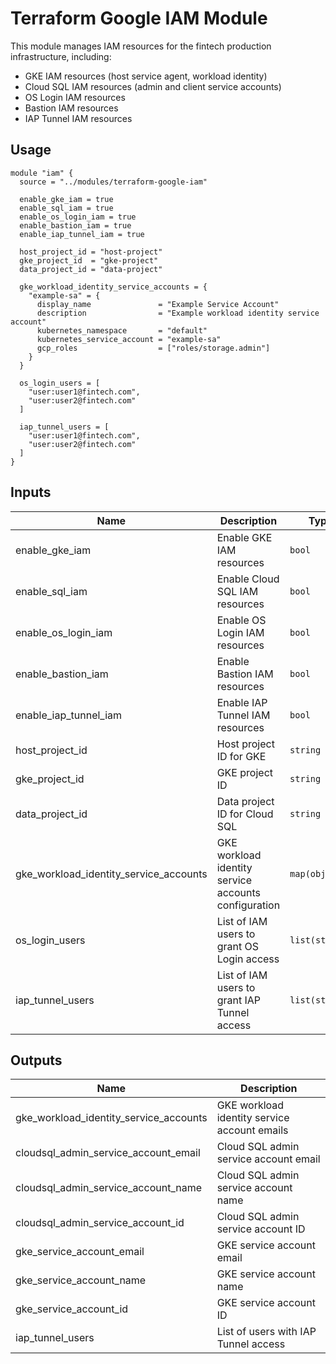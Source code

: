 # Terraform Google IAM Module

This module manages IAM resources for the fintech production infrastructure, including:

- GKE IAM resources (host service agent, workload identity)
- Cloud SQL IAM resources (admin and client service accounts)
- OS Login IAM resources
- Bastion IAM resources
- IAP Tunnel IAM resources

## Usage

```hcl
module "iam" {
  source = "../modules/terraform-google-iam"

  enable_gke_iam = true
  enable_sql_iam = true
  enable_os_login_iam = true
  enable_bastion_iam = true
  enable_iap_tunnel_iam = true

  host_project_id = "host-project"
  gke_project_id  = "gke-project"
  data_project_id = "data-project"

  gke_workload_identity_service_accounts = {
    "example-sa" = {
      display_name               = "Example Service Account"
      description                = "Example workload identity service account"
      kubernetes_namespace       = "default"
      kubernetes_service_account = "example-sa"
      gcp_roles                  = ["roles/storage.admin"]
    }
  }

  os_login_users = [
    "user:user1@fintech.com",
    "user:user2@fintech.com"
  ]

  iap_tunnel_users = [
    "user:user1@fintech.com",
    "user:user2@fintech.com"
  ]
}
```

## Inputs

| Name | Description | Type | Default | Required |
|------|-------------|------|---------|:--------:|
| enable_gke_iam | Enable GKE IAM resources | `bool` | `false` | no |
| enable_sql_iam | Enable Cloud SQL IAM resources | `bool` | `false` | no |
| enable_os_login_iam | Enable OS Login IAM resources | `bool` | `false` | no |
| enable_bastion_iam | Enable Bastion IAM resources | `bool` | `false` | no |
| enable_iap_tunnel_iam | Enable IAP Tunnel IAM resources | `bool` | `false` | no |
| host_project_id | Host project ID for GKE | `string` | `""` | no |
| gke_project_id | GKE project ID | `string` | `""` | no |
| data_project_id | Data project ID for Cloud SQL | `string` | `""` | no |
| gke_workload_identity_service_accounts | GKE workload identity service accounts configuration | `map(object)` | `{}` | no |
| os_login_users | List of IAM users to grant OS Login access | `list(string)` | `[]` | no |
| iap_tunnel_users | List of IAM users to grant IAP Tunnel access | `list(string)` | `[]` | no |

## Outputs

| Name | Description |
|------|-------------|
| gke_workload_identity_service_accounts | GKE workload identity service account emails |
| cloudsql_admin_service_account_email | Cloud SQL admin service account email |
| cloudsql_admin_service_account_name | Cloud SQL admin service account name |
| cloudsql_admin_service_account_id | Cloud SQL admin service account ID |
| gke_service_account_email | GKE service account email |
| gke_service_account_name | GKE service account name |
| gke_service_account_id | GKE service account ID |
| iap_tunnel_users | List of users with IAP Tunnel access | 
